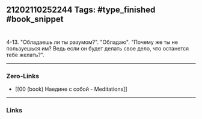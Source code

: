 21202110252244
Tags: #type_finished #book_snippet 
---
# 

 4-13. "Обладаешь ли ты разумом?".  "Обладаю".  "Почему же ты не пользуешься им? Ведь если он будет делать свое дело, что останется тебе желать?". 

---
### Zero-Links
 - [[00 (book) Наедине с собой - Meditations]]
---
### Links

